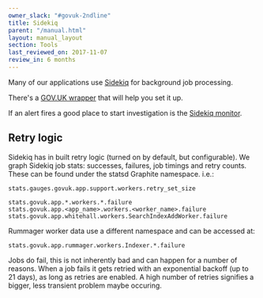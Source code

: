 ```yaml
---
owner_slack: "#govuk-2ndline"
title: Sidekiq
parent: "/manual.html"
layout: manual_layout
section: Tools
last_reviewed_on: 2017-11-07
review_in: 6 months
---
```


Many of our applications use
[Sidekiq](https://github.com/mperham/sidekiq) for background job
processing.

There's a [GOV.UK wrapper](https://github.com/alphagov/govuk_sidekiq) that will help you set it up.

If an alert fires a good place to start
investigation is the [Sidekiq monitor](monitor-sidekiq-workers.html).

## Retry logic

Sidekiq has in built retry logic (turned on by default, but
configurable). We graph Sidekiq job stats: successes, failures, job
timings and retry counts. These can be found under the statsd Graphite
namespace. i.e.:

```
stats.gauges.govuk.app.support.workers.retry_set_size

stats.govuk.app.*.workers.*.failure
stats.govuk.app.<app_name>.workers.<worker_name>.failure
stats.govuk.app.whitehall.workers.SearchIndexAddWorker.failure
```

Rummager worker data use a different namespace and can be accessed at:

```
stats.govuk.app.rummager.workers.Indexer.*.failure
```

Jobs do fail, this is not inherently bad and can happen for a number of
reasons. When a job fails it gets retried with an exponential backoff
(up to 21 days), as long as retries are enabled. A high number of
retries signifies a bigger, less transient problem maybe occuring.
